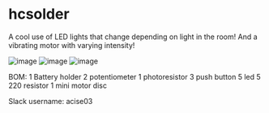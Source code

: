 # hcsolder

A cool use of LED lights that change depending on light in the room!
And a vibrating motor with varying intensity!

![image](https://github.com/user-attachments/assets/71f0e974-c8ce-4062-bad3-283b7d045ac1)
![image](https://github.com/user-attachments/assets/e90d1046-b33d-4461-b404-8ae83067ca54)
![image](https://github.com/user-attachments/assets/9db9151b-3455-4055-9e14-22b872673000)

BOM:
1 Battery holder
2 potentiometer
1 photoresistor
3 push button
5 led
5 220 resistor
1 mini motor disc

Slack username: acise03

